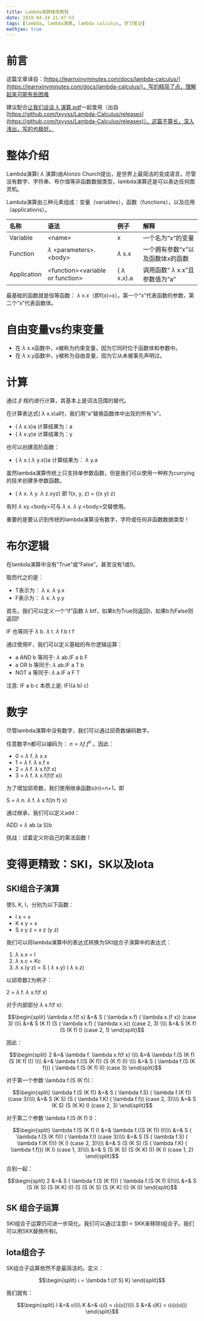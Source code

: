 ```yaml
---
title: Lambda演算精简教程
date: 2019-04-24 21:47:53
tags: [lambda, lambda演算, lambda calculus, 学习笔记]
mathjax: true
---
```


# 前言

这篇文章译自：[https://learnxinyminutes.com/docs/lambda-calculus/](https://learnxinyminutes.com/docs/lambda-calculus/)，写的精简了点，理解起来可能有些困难

建议配合[让我们谈谈 $\lambda$ 演算.pdf](https://github.com/imonce/Lambda-Calculus/blob/master/lambda.pdf)一起食用（出自[https://github.com/txyyss/Lambda-Calculus/releases](https://github.com/txyyss/Lambda-Calculus/releases)）。这篇不算长，深入浅出，写的也极好。

# 整体介绍

Lambda演算( $\lambda$ 演算)由Alonzo Church提出，是世界上最简洁的变成语言。尽管没有数字、字符串、布尔值等非函数数据类型，lambda演算还是可以表达任何图灵机。

Lambda演算由三种元素组成：变量（variables），函数（functions），以及应用（applications）。

|名称|语法|例子|解释|
|:--|:--|:--|:--|
|Variable|<name\>|x|一个名为“x”的变量|
|Function| $\lambda$ <parameters\>.<body\>| $\lambda$ x.x|一个拥有参数“x”以及函数体x的函数|
|Application|<function\><variable or function\>|( $\lambda$ x.x).a|调用函数“ $\lambda$ x.x”且参数值为“a”|

最基础的函数就是恒等函数： $\lambda$ x.x（即f(x)=x）。第一个“x”代表函数的参数，第二个“x”代表函数体。

# 自由变量vs约束变量

- 在 $\lambda$ x.x函数中，x被称为约束变量，因为它同时位于函数体和参数中。
- 在 $\lambda$ x.y函数中，y被称为自由变量，因为它从未被事先声明过。

# 计算

通过 $\beta$ 规约进行计算，其基本上是词法范围的替代。

在计算表达式( $\lambda$ x.x)a时，我们用“a”替换函数体中出现的所有“x”。

- ( $\lambda$ x.x)a 计算结果为：a
- ( $\lambda$ x.y)a 计算结果为：y

也可以创建高阶函数：

- ( $\lambda$ x.( $\lambda$ y.x))a 计算结果为： $\lambda$ y.a

虽然lambda演算传统上只支持单参数函数，但是我们可以使用一种称为currying的技术创建多参数函数。

- ( $\lambda$ x. $\lambda$ y. $\lambda$ z.xyz) 即 f(x, y, z) = ((x y) z)

有时 $\lambda$ xy.<body\>可与 $\lambda$ x. $\lambda$ y.<body\>交替使用。

重要的是要认识到传统的lambda演算没有数字，字符或任何非函数数据类型！

# 布尔逻辑

在lambda演算中没有“True”或“False”。甚至没有1或0。

取而代之的是：

- T表示为： $\lambda$ x. $\lambda$ y.x
- F表示为： $\lambda$ x. $\lambda$ y.y

首先，我们可以定义一个“if”函数 $\lambda$ btf，如果b为True则返回t，如果b为False则返回f

IF 也等同于 $\lambda$ b. $\lambda$ t. $\lambda$ f.b t f

通过使用IF，我们可以定义基础的布尔逻辑运算：

- a AND b 等同于:  $\lambda$ ab.IF a b F
- a OR b 等同于:  $\lambda$ ab.IF a T b
- NOT a 等同于:  $\lambda$ a.IF a F T

注意: IF a b c 本质上是: IF((a b) c)

# 数字

尽管lambda演算中没有数字，我们可以通过邱奇数编码数字。

任意数字n都可以编码为： $n = \lambda f.f^n$ 。因此：

- 0 =  $\lambda$ f. $\lambda$ x.x
- 1 =  $\lambda$ f. $\lambda$ x.f x
- 2 =  $\lambda$ f. $\lambda$ x.f(f x)
- 3 =  $\lambda$ f. $\lambda$ x.f(f(f x))

为了增加邱奇数，我们使用继承函数s(n)=n+1，即

S =  $\lambda$ n. $\lambda$ f. $\lambda$ x.f((n f) x)

通过继承，我们可以定义add：

ADD =  $\lambda$ ab.(a S)b

挑战：试着定义你自己的乘法函数！

# 变得更精致：SKI，SK以及Iota

## SKI组合子演算

使S, K, I，分别为以下函数：

- I x = x
- K x y = x
- S x y z = x z (y z)

我们可以将lambda演算中的表达式转换为SKI组合子演算中的表达式：

1.  $\lambda$ x.x = I
2.  $\lambda$ x.c = Kc
3.  $\lambda$ x.(y z) = S ( $\lambda$ x.y) ( $\lambda$ x.z)

以邱奇数2为例子：

2 =  $\lambda$ f. $\lambda$ x.f(f x)

对于内部部分  $\lambda$ x.f(f x):

$$\begin{split}
\lambda x.f(f x) &=& S ( \lambda x.f) ( \lambda x.(f x))          (case 3) \\\\
&=& S (K f)  (S ( \lambda x.f) ( \lambda x.x))   (case 2, 3) \\\\
&=& S (K f)  (S (K f) I)         (case 2, 1)
\end{split}$$

因此：

$$\begin{split}
2
&=&  \lambda f. \lambda x.f(f x) \\\\
&=&  \lambda f.(S (K f) (S (K f) I)) \\\\
&=&  \lambda f.((S (K f)) (S (K f) I)) \\\\
&=& S ( \lambda f.(S (K f))) ( \lambda f.(S (K f) I)) (case 3)
\end{split}$$

对于第一个参数 \lambda f.(S (K f))：

$$\begin{split}
\lambda f.(S (K f)) 
&=& S ( \lambda f.S) ( \lambda f.(K f))       (case 3)\\\\
&=& S (K S) (S ( \lambda f.K) ( \lambda f.f)) (case 2, 3)\\\\
&=& S (K S) (S (K K) I)       (case 2, 3)
\end{split}$$

对于第二个参数 \lambda f.(S (K f) I)：

$$\begin{split}
 \lambda f.(S (K f) I)
&=&  \lambda f.((S (K f)) I)\\\\
&=& S ( \lambda f.(S (K f))) ( \lambda f.I)             (case 3)\\\\
&=& S (S ( \lambda f.S) ( \lambda f.(K f))) (K I)       (case 2, 3)\\\\
&=& S (S (K S) (S ( \lambda f.K) ( \lambda f.f))) (K I) (case 1, 3)\\\\
&=& S (S (K S) (S (K K) I)) (K I)       (case 1, 2)
\end{split}$$

合到一起：

$$\begin{split}
  2
&=& S ( \lambda f.(S (K f))) ( \lambda f.(S (K f) I))\\\\
&=& S (S (K S) (S (K K) I)) (S (S (K S) (S (K K) I)) (K I))
\end{split}$$

## SK 组合子运算

SKI组合子运算仍可进一步简化。我们可以通过注意I = SKK来移除I组合子。我们可以用SKK替换所有I。

## Iota组合子

SK组合子运算依然不是最简洁的。定义：

$$\begin{split}
ι =  \lambda f.((f S) K)
\end{split}$$

我们就有：

$$\begin{split}
I &=& ιι\\\\
K &=& ι(ιI) = ι(ι(ιι))\\\\
S &=& ι(K) = ι(ι(ι(ιι)))
\end{split}$$


